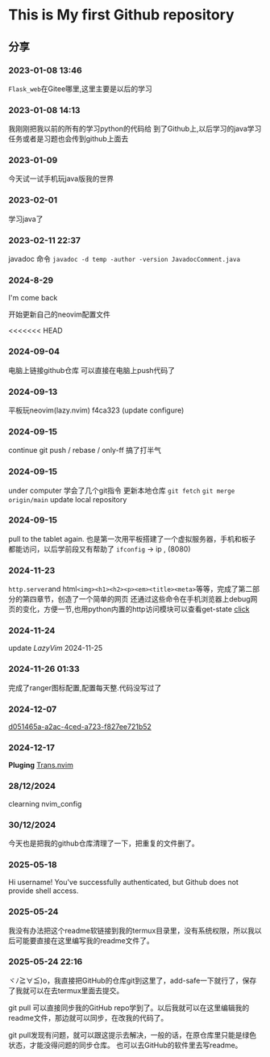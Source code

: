 # This is My first Github repository

## 分享

### 2023-01-08 13:46

`Flask_web`在Gitee哪里,这里主要是以后的学习

### 2023-01-08 14:13

我刚刚把我以前的所有的学习python的代码给 到了Github上,以后学习的java学习任务或者是习题也会传到github上面去

### 2023-01-09

今天试一试手机玩java版我的世界

### 2023-02-01

学习java了

### 2023-02-11 22:37

javadoc 命令 `javadoc -d temp -author -version JavadocComment.java`

### 2024-8-29

I'm come back

开始更新自己的neovim配置文件

<<<<<<< HEAD

### 2024-09-04

电脑上链接github仓库
可以直接在电脑上push代码了

### 2024-09-13

平板玩neovim(lazy.nvim)
 f4ca323 (update configure)

### 2024-09-15

continue git push / rebase / only-ff
搞了打半气

### 2024-09-15

under computer
学会了几个git指令
更新本地仓库
`git fetch`
`git merge origin/main`
update local repository

### 2024-09-15

pull to the tablet again.
也是第一次用平板搭建了一个虚拟服务器，手机和板子都能访问，以后学前段又有帮助了
`ifconfig` -> ip , (8080)

### 2024-11-23

`http.server`and html`<img><h1><h2><p><em><title><meta>`等等，完成了第二部分的第四章节，创造了一个简单的网页
还通过这些命令在手机浏览器上debug网页的变化，方便一节,也用python内置的http访问模块可以查看get-state
[click](http://192.168.1.13:8000/index.html)

### 2024-11-24

update *LazyVim*
2024-11-25

### 2024-11-26 01:33

完成了ranger图标配置,配置每天整.代码没写过了

### 2024-12-07

[d051465a-a2ac-4ced-a723-f827ee721b52](http://www.github.com/)

### 2024-12-17

**Pluging**
[Trans.nvim](https://github.com/JuanZoran/Trans.nvim)

### 28/12/2024

clearning nvim_config

### 30/12/2024

今天也是把我的github仓库清理了一下，把重复的文件删了。

### 2025-05-18

Hi username! You've successfully authenticated, but Github does not provide shell access.

### 2025-05-24

我没有办法把这个readme软链接到我的termux目录里，没有系统权限，所以我以后可能要直接在这里编写我的readme文件了。

### 2025-05-24 22:16

ヾﾉ≧∀≦)o，我直接把GitHub的仓库git到这里了，add-safe一下就行了，保存了我就可以在去termux里面去提交。

git pull 可以直接同步我的GitHub repo学到了。以后我就可以在这里编辑我的readme文件，那边就可以同步，在改我的代码了。

git pull发现有问题，就可以跟这提示去解决，一般的话，在原仓库里只能是绿色状态，才能没得问题的同步仓库。
也可以去GitHub的软件里去写readme。
